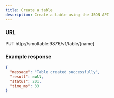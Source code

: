 ```yaml
---
title: Create a table
description: Create a table using the JSON API
---
```


### URL

PUT http://smoltable:9876/v1/table/[name]

<!-- TODO: column families -->

### Example response

```json
{
  "message": "Table created successfully",
  "result": null,
  "status": 201,
  "time_ms": 33
}
```
